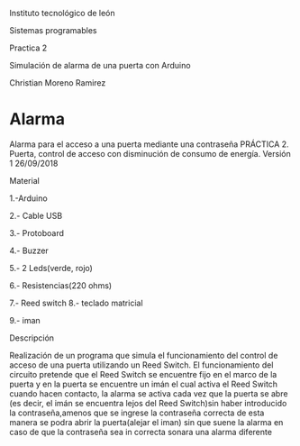 Instituto tecnológico de león


Sistemas programables


Practica 2


Simulación de alarma de una puerta con Arduino



Christian Moreno Ramirez


# Alarma

Alarma para el acceso a una puerta mediante una contraseña
PRÁCTICA 2. 
Puerta, control de acceso con disminución de consumo de energía. Versión 1	26/09/2018


Material


1.-Arduino

2.- Cable USB

3.- Protoboard

4.- Buzzer

5.- 2 Leds(verde, rojo)

6.- Resistencias(220 ohms)

7.- Reed switch
8.- teclado matricial

9.- iman


Descripción

Realización de un programa que simula el funcionamiento del control de acceso de una puerta utilizando un Reed Switch.
El funcionamiento del circuito pretende que el Reed Switch se encuentre fijo en el marco de la puerta y en la puerta se encuentre un imán el cual activa el Reed Switch cuando hacen contacto, 
la alarma se activa cada vez que la puerta se abre (es decir, el imán se encuentra lejos del Reed Switch)sin haber introducido la contraseña,amenos que se ingrese la contraseña correcta de esta manera se podra abrir la puerta(alejar el iman) 
sin que suene la alarma en caso de que la contraseña sea in correcta sonara una alarma diferente


